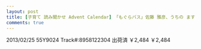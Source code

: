 ```yaml
---
layout: post
title: [子育て 読み聞かせ Advent Calendar] 「もぐらバス」佐藤 雅彦、うちの ますみ
comments: true
---
```


2013/02/25
55Y9024
Track#:8958122304
出荷済
	￥2,484	￥2,484